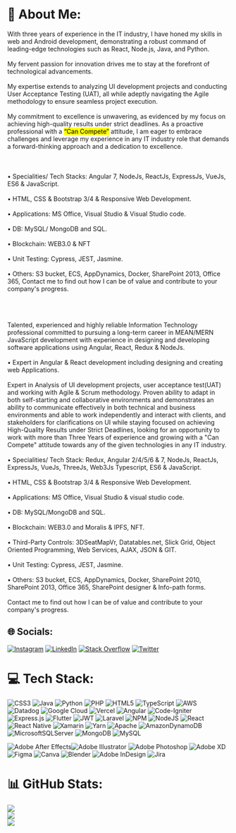 # 💫 About Me:
With three years of experience in the IT industry, I have honed my skills in web and Android development, demonstrating a robust command of leading-edge technologies such as React, Node.js, Java, and Python. <br><br> My fervent passion for innovation drives me to stay at the forefront of technological advancements.<br><br>
My expertise extends to analyzing UI development projects and conducting User Acceptance Testing (UAT), all while adeptly navigating the Agile methodology to ensure seamless project execution. 
<br><br>My commitment to excellence is unwavering, as evidenced by my focus on achieving high-quality results under strict deadlines.
As a proactive professional with a <mark>“Can Compete”</mark> attitude, I am eager to embrace challenges and leverage my experience in any IT industry role that demands a forward-thinking approach and a dedication to excellence.
<br><br>
<br><br>
• Specialities/ Tech Stacks: Angular 7, NodeJs, ReactJs, ExpressJs, VueJs, ES6 & JavaScript.<br><br>
• HTML, CSS & Bootstrap 3/4 & Responsive Web Development.<br><br>
• Applications: MS Office, Visual Studio & Visual Studio code.<br><br>
• DB: MySQL/ MongoDB and SQL.<br><br>
• Blockchain: WEB3.0 & NFT<br><br>
• Unit Testing: Cypress, JEST, Jasmine.<br><br>
• Others: S3 bucket, ECS, AppDynamics, Docker, SharePoint 2013, Office 365,
Contact me to find out how I can be of value and contribute to your company's progress.
<br><br>
<br><br>

Talented, experienced and highly reliable Information Technology professional committed to pursuing a long-term career in MEAN/MERN JavaScript development with experience in designing and developing software applications using Angular, React, Redux & NodeJs.<br><br>• Expert in Angular & React development including designing and creating web Applications.<br><br>Expert in Analysis of UI development projects, user acceptance test(UAT) and working with Agile & Scrum methodology. Proven ability to adapt in both self-starting and collaborative environments and demonstrates an ability to communicate effectively in both technical and business environments and able to work independently and interact with clients, and stakeholders for clarifications on UI while staying focused on achieving High-Quality Results under Strict Deadlines, looking for an opportunity to work with more than Three Years of experience and growing with a "Can Compete" attitude towards any of the given technologies in any IT industry.<br><br>• Specialities/ Tech Stack: Redux, Angular 2/4/5/6 & 7, NodeJs, ReactJs, ExpressJs, VueJs, ThreeJs, Web3Js Typescript, ES6 & JavaScript.<br><br>• HTML, CSS & Bootstrap 3/4 & Responsive Web Development.<br><br>• Applications: MS Office, Visual Studio & visual studio code.<br><br>• DB: MySQL/MongoDB and SQL.<br><br>• Blockchain: WEB3.0 and Moralis & IPFS, NFT.<br><br>• Third-Party Controls: 3DSeatMapVr, Datatables.net, Slick Grid, Object Oriented Programming, Web Services, AJAX, JSON & GIT.<br><br>• Unit Testing: Cypress, JEST, Jasmine.<br><br>• Others: S3 bucket, ECS, AppDynamics, Docker, SharePoint 2010, SharePoint 2013, Office 365, SharePoint designer & Info-path forms.<br><br>Contact me to find out how I can be of value and contribute to your company's progress.


## 🌐 Socials:
[![Instagram](https://img.shields.io/badge/Instagram-%23E4405F.svg?logo=Instagram&logoColor=white)](https://instagram.com/piyalsmg) [![LinkedIn](https://img.shields.io/badge/LinkedIn-%230077B5.svg?logo=linkedin&logoColor=white)](https://linkedin.com/in/piyalsmg) [![Stack Overflow](https://img.shields.io/badge/-Stackoverflow-FE7A16?logo=stack-overflow&logoColor=white)](https://stackoverflow.com/users/15904797) [![Twitter](https://img.shields.io/badge/Twitter-%231DA1F2.svg?logo=Twitter&logoColor=white)](https://twitter.com/piyalsmg) 

# 💻 Tech Stack:
![CSS3](https://img.shields.io/badge/css3-%231572B6.svg?style=for-the-badge&logo=css3&logoColor=white) ![Java](https://img.shields.io/badge/java-%23ED8B00.svg?style=for-the-badge&logo=java&logoColor=white) ![Python](https://img.shields.io/badge/python-3670A0?style=for-the-badge&logo=python&logoColor=ffdd54) ![PHP](https://img.shields.io/badge/php-%23777BB4.svg?style=for-the-badge&logo=php&logoColor=white) ![HTML5](https://img.shields.io/badge/html5-%23E34F26.svg?style=for-the-badge&logo=html5&logoColor=white) ![TypeScript](https://img.shields.io/badge/typescript-%23007ACC.svg?style=for-the-badge&logo=typescript&logoColor=white) ![AWS](https://img.shields.io/badge/AWS-%23FF9900.svg?style=for-the-badge&logo=amazon-aws&logoColor=white) ![Datadog](https://img.shields.io/badge/datadog-%23632CA6.svg?style=for-the-badge&logo=datadog&logoColor=white) ![Google Cloud](https://img.shields.io/badge/Google%20Cloud-%234285F4.svg?style=for-the-badge&logo=google-cloud&logoColor=white) ![Vercel](https://img.shields.io/badge/vercel-%23000000.svg?style=for-the-badge&logo=vercel&logoColor=white) ![Angular](https://img.shields.io/badge/angular-%23DD0031.svg?style=for-the-badge&logo=angular&logoColor=white) ![Code-Igniter](https://img.shields.io/badge/CodeIgniter-%23EF4223.svg?style=for-the-badge&logo=codeIgniter&logoColor=white) ![Express.js](https://img.shields.io/badge/express.js-%23404d59.svg?style=for-the-badge&logo=express&logoColor=%2361DAFB) ![Flutter](https://img.shields.io/badge/Flutter-%2302569B.svg?style=for-the-badge&logo=Flutter&logoColor=white) ![JWT](https://img.shields.io/badge/JWT-black?style=for-the-badge&logo=JSON%20web%20tokens) ![Laravel](https://img.shields.io/badge/laravel-%23FF2D20.svg?style=for-the-badge&logo=laravel&logoColor=white) ![NPM](https://img.shields.io/badge/NPM-%23000000.svg?style=for-the-badge&logo=npm&logoColor=white) ![NodeJS](https://img.shields.io/badge/node.js-6DA55F?style=for-the-badge&logo=node.js&logoColor=white) ![React](https://img.shields.io/badge/react-%2320232a.svg?style=for-the-badge&logo=react&logoColor=%2361DAFB) ![React Native](https://img.shields.io/badge/react_native-%2320232a.svg?style=for-the-badge&logo=react&logoColor=%2361DAFB) ![Xamarin](https://img.shields.io/badge/Xamarin-3199DC?style=for-the-badge&logo=xamarin&logoColor=white) ![Yarn](https://img.shields.io/badge/yarn-%232C8EBB.svg?style=for-the-badge&logo=yarn&logoColor=white) ![Apache](https://img.shields.io/badge/apache-%23D42029.svg?style=for-the-badge&logo=apache&logoColor=white) ![AmazonDynamoDB](https://img.shields.io/badge/Amazon%20DynamoDB-4053D6?style=for-the-badge&logo=Amazon%20DynamoDB&logoColor=white) ![MicrosoftSQLServer](https://img.shields.io/badge/Microsoft%20SQL%20Sever-CC2927?style=for-the-badge&logo=microsoft%20sql%20server&logoColor=white) ![MongoDB](https://img.shields.io/badge/MongoDB-%234ea94b.svg?style=for-the-badge&logo=mongodb&logoColor=white) ![MySQL](https://img.shields.io/badge/mysql-%2300f.svg?style=for-the-badge&logo=mysql&logoColor=white) 

![Adobe After Effects](https://img.shields.io/badge/Adobe%20After%20Effects-9999FF.svg?style=for-the-badge&logo=Adobe%20After%20Effects&logoColor=white)![Adobe Illustrator](https://img.shields.io/badge/adobeillustrator-%23FF9A00.svg?style=for-the-badge&logo=adobeillustrator&logoColor=white) ![Adobe Photoshop](https://img.shields.io/badge/adobephotoshop-%2331A8FF.svg?style=for-the-badge&logo=adobephotoshop&logoColor=white) ![Adobe XD](https://img.shields.io/badge/Adobe%20XD-470137?style=for-the-badge&logo=Adobe%20XD&logoColor=#FF61F6) ![Figma](https://img.shields.io/badge/figma-%23F24E1E.svg?style=for-the-badge&logo=figma&logoColor=white) ![Canva](https://img.shields.io/badge/Canva-%2300C4CC.svg?style=for-the-badge&logo=Canva&logoColor=white) ![Blender](https://img.shields.io/badge/blender-%23F5792A.svg?style=for-the-badge&logo=blender&logoColor=white) ![Adobe InDesign](https://img.shields.io/badge/Adobe%20InDesign-49021F?style=for-the-badge&logo=adobeindesign&logoColor=white) ![Jira](https://img.shields.io/badge/jira-%230A0FFF.svg?style=for-the-badge&logo=jira&logoColor=white)
# 📊 GitHub Stats:
![](https://github-readme-stats.vercel.app/api?username=piyalsmg&theme=dark&hide_border=false&include_all_commits=false&count_private=false)<br/>
![](https://github-readme-streak-stats.herokuapp.com/?user=piyalsmg&theme=dark&hide_border=false)<br/>
![](https://github-readme-stats.vercel.app/api/top-langs/?username=piyalsmg&theme=dark&hide_border=false&include_all_commits=false&count_private=false&layout=compact)

